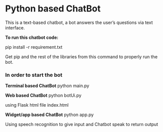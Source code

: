 # Python based ChatBot

This is a text-based chatbot, a bot answers the user’s questions via text interface.

**To run this chatbot code:**
 
 pip install -r requirement.txt

 Get pip and the rest of the libraries from this command to properly run the bot. 
 
### In order to start the bot 
**Terminal based ChatBot**
 python main.py

**Web based ChatBot**
 python botUi.py

 using Flask 
 html file index.html

**Widget/app based ChatBot**
 python app.py

 Using speech recognition to give input and
  Chatbot speak to return output
  

   

